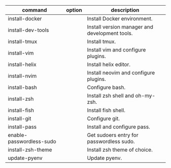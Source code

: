 | command                  | option | description                                    |
| ------------------------ | ------ | ---------------------------------------------- |
| install-docker           |        | Install Docker environment.                    |
| install-dev-tools        |        | Install version manager and development tools. |
| install-tmux             |        | Install tmux.                                  |
| install-vim              |        | Install vim and configure plugins.             |
| install-helix            |        | Install helix editor.                          |
| install-nvim             |        | Install neovim and configure plugins.          |
| install-bash             |        | Configure bash.                                |
| install-zsh              |        | Install zsh shell and oh-my-zsh.               |
| install-fish             |        | Install fish shell.                            |
| install-git              |        | Configure git.                                 |
| install-pass             |        | Install and configure pass.                    |
| enable-passwordless-sudo |        | Get sudoers entry for passwordless sudo.       |
| install-zsh-theme        |        | Install zsh theme of choice.                   |
| update-pyenv             |        | Update pyenv.                                  |
